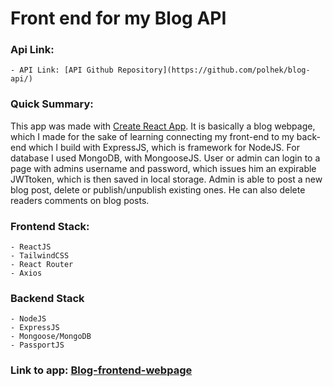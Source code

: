 # Front end for my Blog API

### Api Link:

    - API Link: [API Github Repository](https://github.com/polhek/blog-api/)

### Quick Summary:

This app was made with [Create React App](https://github.com/facebook/create-react-app). It is basically a blog webpage, which I made for the sake of learning connecting my front-end to my back-end which I build with ExpressJS, which is framework for NodeJS. For database I used MongoDB, with MongooseJS. User or admin can login to a page with admins username and password, which issues him an expirable JWTtoken, which is then saved in local storage. Admin is able to post a new blog post, delete or publish/unpublish existing ones. He can also delete readers comments on blog posts.

### Frontend Stack:

    - ReactJS
    - TailwindCSS
    - React Router
    - Axios

### Backend Stack

    - NodeJS
    - ExpressJS
    - Mongoose/MongoDB
    - PassportJS

### Link to app: [Blog-frontend-webpage](https://polhek.github.io/blog-front-end-react/#/)
